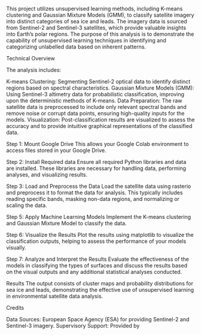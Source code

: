 

This project utilizes unsupervised learning methods, including K-means clustering and Gaussian Mixture Models (GMM), to classify satellite imagery into distinct categories of sea ice and leads. The imagery data is sourced from Sentinel-2 and Sentinel-3 satellites, which provide valuable insights into Earth’s polar regions. The purpose of this analysis is to demonstrate the capability of unsupervised learning techniques in identifying and categorizing unlabelled data based on inherent patterns.

Technical Overview

The analysis includes:

K-means Clustering: Segmenting Sentinel-2 optical data to identify distinct regions based on spectral characteristics.
Gaussian Mixture Models (GMM): Using Sentinel-3 altimetry data for probabilistic classification, improving upon the deterministic methods of K-means.
Data Preparation: The raw satellite data is preprocessed to include only relevant spectral bands and remove noise or corrupt data points, ensuring high-quality inputs for the models.
Visualization: Post-classification results are visualized to assess the accuracy and to provide intuitive graphical representations of the classified data.


Step 1: Mount Google Drive
This allows your Google Colab environment to access files stored in your Google Drive.

Step 2: Install Required data
Ensure all required Python libraries and data are installed. These libraries are necessary for handling data, performing analyses, and visualizing results.


Step 3: Load and Preprocess the Data
Load the satellite data using rasterio and preprocess it to format the data for analysis. This typically includes reading specific bands, masking non-data regions, and normalizing or scaling the data.

Step 5: Apply Machine Learning Models
Implement the K-means clustering and Gaussian Mixture Model to classify the data.

Step 6: Visualize the Results
Plot the results using matplotlib to visualize the classification outputs, helping to assess the performance of your models visually.

Step 7: Analyze and Interpret the Results
Evaluate the effectiveness of the models in classifying the types of surfaces and discuss the results based on the visual outputs and any additional statistical analyses conducted.


Results
The output consists of cluster maps and probability distributions for sea ice and leads, demonstrating the effective use of unsupervised learning in environmental satellite data analysis.

Credits

Data Sources: European Space Agency (ESA) for providing Sentinel-2 and Sentinel-3 imagery.
Supervisory Support: Provided by 
